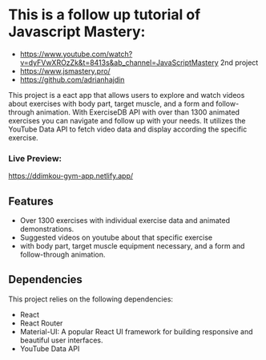 # **This is a follow up tutorial of Javascript Mastery:**
* https://www.youtube.com/watch?v=dyFVwXROzZk&t=8413s&ab_channel=JavaScriptMastery  2nd project
* https://www.jsmastery.pro/
* https://github.com/adrianhajdin

This project is a eact app that allows users to explore and watch videos about exercises with body part, target muscle, and a form and follow-through animation.
With ExerciseDB API with over than 1300 animated exercises you can navigate and follow up with your needs.
It utilizes the YouTube Data API to fetch video data and display according the specific exercise.

### Live Preview:
https://ddimkou-gym-app.netlify.app/

## Features

- Over 1300 exercises with individual exercise data and animated demonstrations.
- Suggested videos on youtube about that specific exercise
- with body part, target muscle equipment necessary, and a form and follow-through animation.

## Dependencies

This project relies on the following dependencies:

- React
- React Router
- Material-UI: A popular React UI framework for building responsive and beautiful user interfaces.
- YouTube Data API

